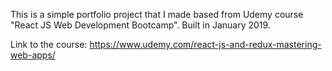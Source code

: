 This is a simple portfolio project that I made based from Udemy course "React JS Web Development Bootcamp". Built in January 2019.

Link to the course: https://www.udemy.com/react-js-and-redux-mastering-web-apps/
